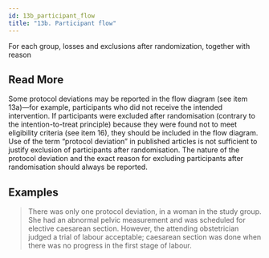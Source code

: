 ```yaml
---
id: 13b_participant_flow
title: "13b. Participant flow"
---
```

For each group, losses and exclusions after randomization, together with reason

## Read More

Some protocol deviations may be reported in the flow diagram (see item 13a)—for example, participants who did not receive the intended intervention. If participants were excluded after randomisation (contrary to the intention-to-treat principle) because they were found not to meet eligibility criteria (see item 16), they should be included in the flow diagram. Use of the term “protocol deviation” in published articles is not sufficient to justify exclusion of participants after randomisation. The nature of the protocol deviation and the exact reason for excluding participants after randomisation should always be reported.

## Examples

> There was only one protocol deviation, in a woman in the study group. She had an abnormal pelvic measurement and was scheduled for elective caesarean section. However, the attending obstetrician judged a trial of labour acceptable; caesarean section was done when there was no progress in the first stage of labour.
